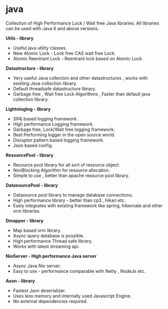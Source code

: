 # java
Collection of High Performance Lock / Wait free Java libraries. All libraries can be used with Java 6 and above versions.

**Utils - library**
* Useful java utility classes.
* New Atomic Lock - Lock free CAS wait free Lock.
* Atomic Reentrant Lock - Reentrant lock based on Atomic Lock.

**Datastructure - library**
 * Very useful Java collection and other datastructures , works with existing Java collection library.
 * Default threadsafe datastructure library.
 * Garbage free , Wait free Lock Algorithms , Faster than default java collection library.
 
**Lightninglog - library**
  * Slf4j based logging framework.
  * High performance Logging framework.
  * Garbage free, Lock/Wait free logging framework.
  * Best Performing logger in the open source world.
  * Disruptor pattern based logging framework.
  * Json based config.
  
**ResourcePool - library**
 * Resource pool library for all sort of resource object.
 * NonBlocking Algorithm for resource allocation.
 * Simple to use , better than apache resource pool library.
 
**DatasourcePool - library**
 * Datasource pool library to manage database connections.
 * High performance library - better than cp3 , hikari etc.
 * Easly integrates with existing framework like spring, hibernate and other orm libraries.

**Dmapper - library**
 * Map based orm library.
 * Async query database is possible.
 * High performance Thread safe library.
 * Works with latest streaming api.
 
**NioServer - High performance Java server**
 * Async Java Nio server.
 * Easy to use - performance comparable with Netty , NodeJs etc.
 
**Ason - library**
 * Fastest Json deserializer.
 * Uses less memory and internally used Javascript Engine.
 * No external dependencies required.

 